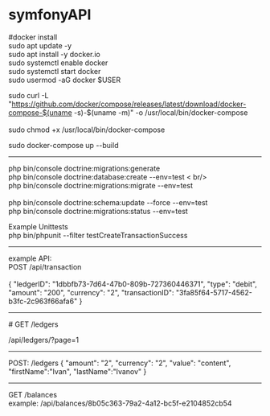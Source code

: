 # symfonyAPI

#docker install <br/>
sudo apt update -y<br/>
sudo apt install -y docker.io<br/>
sudo systemctl enable docker <br/>
sudo systemctl start docker <br/>
sudo usermod -aG docker $USER <br/>

sudo curl -L "https://github.com/docker/compose/releases/latest/download/docker-compose-$(uname -s)-$(uname -m)" -o /usr/local/bin/docker-compose <br/>
<br/>sudo chmod +x /usr/local/bin/docker-compose <br/>

sudo docker-compose up --build

<hr>

php bin/console doctrine:migrations:generate <br/>
php bin/console doctrine:database:create --env=test < br/>
<br/>
php bin/console doctrine:migrations:migrate --env=test <br/>
<br/>
php bin/console doctrine:schema:update --force --env=test <br/>
php bin/console doctrine:migrations:status --env=test <br/>

Example Unittests <br/>
php bin/phpunit --filter testCreateTransactionSuccess

<hr>
example API:<br>
POST /api/transaction<br/> 

<br/>
{
"ledgerID": "1dbbfb73-7d64-47b0-809b-727360446371",
"type": "debit",
"amount": "200",
"currency": "2",
"transactionID": "3fa85f64-5717-4562-b3fc-2c963f66afa6"
}
<hr>
# GET /ledgers

/api/ledgers/?page=1
<hr>
POST:
/ledgers
{
"amount": "2",
"currency": "2",
"value": "content",
"firstName":"Ivan",
"lastName":"Ivanov"
}
<hr>
GET
/balances <br>
example:
/api/balances/8b05c363-79a2-4a12-bc5f-e2104852cb54
